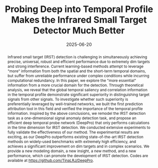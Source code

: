 ---
title: "Probing Deep into Temporal Profile Makes the Infrared Small Target Detector Much Better"

authors:
- Ruojing Li
- Wei An
- Xinyi Ying
- Yingqian Wang
- admin
- Longguang Wang
- Miao Li
- Yulan Guo
- Li Liu

author_notes:
- 
- 
- 
- 
- 
- 
- 
- 
- 

date: "2025-06-20"

publication_types: ["preprint"]

publication: "arXiv preprint arXiv:2506.12766"
publication_short: "arXiv"
doi: "10.48550/arXiv.2506.12766"

abstract: |
  Infrared small target (IRST) detection is challenging in simultaneously achieving precise, universal, robust and efficient performance due to extremely dim targets and strong interference. Current learning-based methods attempt to leverage "more" information from both the spatial and the short-term temporal domains, but suffer from unreliable performance under complex conditions while incurring computational redundancy. In this paper, we explore the "more essential" information from a more crucial domain for the detection. Through theoretical analysis, we reveal that the global temporal saliency and correlation information in the temporal profile demonstrate significant superiority in distinguishing target signals from other signals. To investigate whether such superiority is preferentially leveraged by well-trained networks, we built the first prediction attribution tool in this field and verified the importance of the temporal profile information. Inspired by the above conclusions, we remodel the IRST detection task as a one-dimensional signal anomaly detection task, and propose an efficient deep temporal probe network (DeepPro) that only performs calculations in the time dimension for IRST detection. We conducted extensive experiments to fully validate the effectiveness of our method. The experimental results are exciting, as our DeepPro outperforms existing state-of-the-art IRST detection methods on widely-used benchmarks with extremely high efficiency, and achieves a significant improvement on dim targets and in complex scenarios. We provide a new modeling domain, a new insight, a new method, and a new performance, which can promote the development of IRST detection. Codes are available at https://github.com/TinaLRJ/DeepPro.

summary: This paper proposes DeepPro, an efficient deep temporal probe network for IRST detection, leveraging global temporal profile information for superior performance.

tags:
- Infrared Small Target Detection
- Temporal Profile
- Deep Learning
- DeepPro
- Anomaly Detection

featured: false

url_pdf: "https://arxiv.org/pdf/2506.12766"
url_code: "https://github.com/TinaLRJ/DeepPro"
url_dataset: ""
url_poster: ""
url_project: ""
url_slides: ""
url_source: ""
url_video: ""
url_cn_pdf: ""
url_cn_blog: ""
url_cn_video: ""

image:
  preview_only: false
--- 